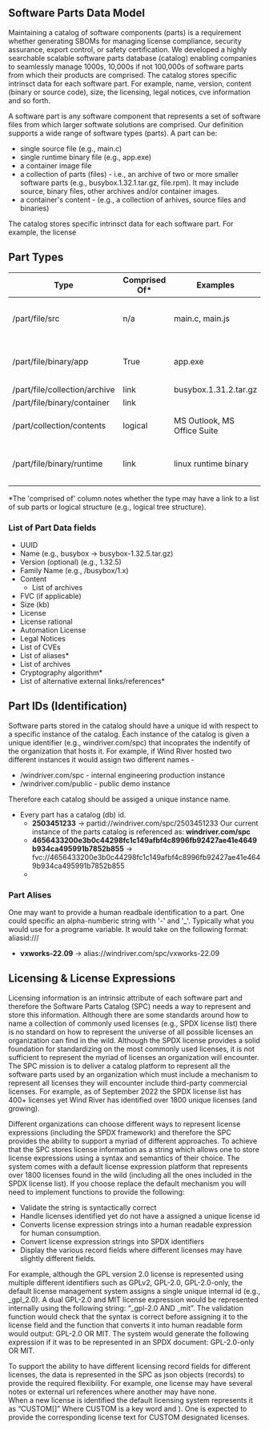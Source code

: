 ## Software Parts Data Model

Maintaining a catalog of software components (parts) is a requirement whether generating SBOMs for managing license compliance, security assurance, export control, or safety certification. We developed a highly searchable scalable software parts database (catalog) enabling companies to seamlessly manage 1000s, 10,000s if not 100,000s of software parts from which their products are comprised. The catalog stores specific intrinsct data for each software part. For example, name, version, content (binary or source code), size, the licensing, legal notices, cve information and so forth. 

A software part is any software component that represents a set of software files from which larger softwate solutions are comprised. Our definition supports a wide range of software types (parts). A part can be:
  - single source file (e.g., main.c)
  - single runtime binary file (e.g., app.exe)
  - a container image file 
  - a collection of parts (files)  - i.e., an archive of two  or more smaller software parts (e.g., busybox.1.32.1.tar.gz, file.rpm). It may include source, binary files, other archives and/or container images. 
  - a container's content - (e.g., a collection of arhives, source files and binaries)

The catalog stores specific intrinsct data for each software part. For example, the license

## Part Types
| Type              | Comprised Of* | Examples | Notes |
|-------------------| ------------ | -------- | ----- |
| /part/file/src      | n/a | main.c, main.js      | Uploaded as an archive of 1 file |
| /part/file/binary/app       | True | app.exe     | Uploaded as an archive of 1 file |
| /part/file/collection/archive | link | busybox.1.31.2.tar.gz |  |
| /part/file/binary/container   | link | |  |
| /part/collection/contents     | logical | MS Outlook, MS Office Suite | Complex composite product |
| /part/file/binary/runtime     | link | linux runtime binary | Uploaded as an archive of 1 file |

*The 'comprised of' column notes whether the type may have a link to a list of sub parts or logical structure (e.g., logical tree structure). 

### List of Part Data fields
- UUID
- Name (e.g., busybox -> busybox-1.32.5.tar.gz)
- Version (optional) (e.g., 1.32.5)
- Family Name (e.g., /busybox/1.x)
- Content
  - List of archives
- FVC (if applicable)
- Size (kb)
- License
- License rational
- Automation License
- Legal Notices
- List of CVEs
- List of aliases*
- List of archives 
- Cryptography algorithm*
- List of alternative external links/references*



## Part IDs (Identification) 
Software parts stored in the catalog should have a  unique id with respect to a specific instance of the catalog. Each instance of the catalog is given a unique identifier (e.g., windriver.com/spc) that incoprates the indentify of the organization that hosts it. For example, if Wind River hosted two different instances it would assign two different names - 
  - /windriver.com/spc - internal engineering production instance
  - /windriver.com/public - public demo instance

Therefore each catalog should be assiged a unique instance name. 
  - Every part has a catalog (db) id. 
    - **2503451233** -> partid://windriver.com/spc/2503451233
      Our current instance of the parts catalog is referenced as: **windriver.com/spc**
    - **4656433200e3b0c44298fc1c149afbf4c8996fb92427ae41e4649b934ca495991b7852b855** -> fvc://4656433200e3b0c44298fc1c149afbf4c8996fb92427ae41e4649b934ca495991b7852b855
    - 
### Part Alises
One may want to provide a human readbale identification to a part. One could specific an alpha-numberic string with '-' and '_'. Typically what you would use for a programe variable. It would take on the following format:
  aliasid://<catalog-is>/<alias-id>
  
- **vxworks-22.09** -> alias://windriver.com/spc/vxworks-22.09

## Licensing & License Expressions
Licensing information is an intrinsic attribute of each software part and therefore the Software Parts Catalog (SPC) needs a way to represent and store this information. Although there are some standards around how to name a collection of commonly used licenses (e.g., SPDX license list) there is no standard on how to represent the universe of all possible licenses an organization can find in the wild. Although the SPDX license provides a solid foundation for standardizing on the most commonly used licenses, it is not sufficient to represent the myriad of licenses an organization will encounter. The SPC mission is to deliver a catalog platform to represent all the software parts used by an organization which must include a mechanism to represent all licenses they will encounter include third-party commercial licenses. For example, as of September 2022 the SPDX license list has 400+ licenses yet Wind River has identified over 1800 unique licenses (and growing). 

Different organizations can choose different ways to represent license expressions (including the SPDX framework) and therefore the SPC provides the ability to support a myriad of different approaches. To achieve that the SPC stores license information as a string which allows one to store license expressions using a syntax and semantics of their choice. The system comes with a default license expression platform that represents over 1800 licenses found in the wild (including all the ones included in the SPDX license list). If you choose replace the default mechanism you will need to implement functions to provide the following:
  * Validate the string is syntactically correct
  * Handle licenses identified yet do not have a assigned a unique license id
  * Converts license expression strings into a human readable expression for human consumption.
  * Convert license expression strings into SPDX identifiers
  * Display the various record fields where different licenses may have slightly different fields. 

For example, although the GPL version 2.0 license is represented using multiple different identifiers such as GPLv2, GPL-2.0, GPL-2.0-only, the default license management system assigns a single unique internal id (e.g., _gpl_2.0). A dual GPL-2.0 and MIT license expression would be represented internally using the following string: “_gpl-2.0 AND _mit”. The validation function would check that the syntax is correct before assigning it to the license field and the function that converts it into human readable form would output: GPL-2.0 OR MIT. The system would generate the following expression if it was to be represented in an SPDX document: GPL-2.0-only OR MIT. 

To support the ability to have different licensing record fields for different licenses, the data is represented in the SPC as json objects (records) to provide the required flexibility. For example, one license may have several notes or external url references where another may have none.   
When a new license is identified the default licensing system represents it as “CUSTOM[<identifier>]” Where CUSTOM is a key word and <identifier>). One is expected to provide the corresponding license text for CUSTOM designated licenses.  

